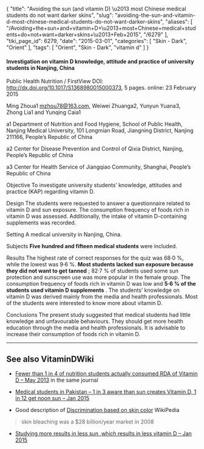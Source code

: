{
    "title": "Avoiding the sun (and vitamin D) \u2013 most Chinese medical students do not want darker skins",
    "slug": "avoiding-the-sun-and-vitamin-d-most-chinese-medical-students-do-not-want-darker-skins",
    "aliases": [
        "/Avoiding+the+sun+and+vitamin+D+\u2013+most+Chinese+medical+students+do+not+want+darker+skins+\u2013+Feb+2015",
        "/6279"
    ],
    "tiki_page_id": 6279,
    "date": "2015-03-01",
    "categories": [
        "Skin - Dark",
        "Orient"
    ],
    "tags": [
        "Orient",
        "Skin - Dark",
        "vitamin d"
    ]
}


#### Investigation on vitamin D knowledge, attitude and practice of university students in Nanjing, China

Public Health Nutrition / FirstView  DOI: http://dx.doi.org/10.1017/S1368980015000373, 5 pages.  online: 23 February 2015

Ming Zhoua1 mzhou78@163.com, Weiwei Zhuanga2, Yunyun Yuana3, Zhong Lia1 and Yunqing Caia1

a1 Department of Nutrition and Food Hygiene, School of Public Health, Nanjing Medical University, 101 Longmian Road, Jiangning District, Nanjing 211166, People’s Republic of China

a2 Center for Disease Prevention and Control of Qixia District, Nanjing, People’s Republic of China

a3 Center for Health Service of Jiangqiao Community, Shanghai, People’s Republic of China

Objective To investigate university students’ knowledge, attitudes and practice (KAP) regarding vitamin D.

Design The students were requested to answer a questionnaire related to vitamin D and sun exposure. The consumption frequency of foods rich in vitamin D was assessed. Additionally, the intake of vitamin D-containing supplements was recorded.

Setting A medical university in Nanjing, China.

Subjects  **Five hundred and fifteen medical students**  were included.

Results The highest rate of correct responses for the quiz was 68·0 %, while the lowest was 9·6 %.  **Most students lacked sun exposure because they did not want to get tanned** ; 82·7 % of students used some sun protection and sunscreen use was more popular in the female group. The consumption frequency of foods rich in vitamin D was low and  **5·6 % of the students used vitamin D supplements** . The students’ knowledge on vitamin D was derived mainly from the media and health professionals. Most of the students were interested to know more about vitamin D.

Conclusions The present study suggested that medical students had little knowledge and unfavourable behaviours. They should get more health education through the media and health professionals. It is advisable to increase their consumption of foods rich in vitamin D.

---

## See also VitaminDWiki

* [Fewer than 1 in 4 of nutrition students actually consumed RDA of Vitamin D – May 2013](/posts/fewer-than-1-in-4-of-nutrition-students-actually-consumed-rda-of-vitamin-d)  in the same journal

* [Medical students in Pakistan – 1 in 3 aware than sun creates Vitamin D, 1 in 12 get noon sun – Jan 2015](/posts/medical-students-in-pakistan-1-in-3-aware-than-sun-creates-vitamin-d-1-in-12-get-noon-sun)

* Good description of [Discrimination based on skin color](http://en.wikipedia.org/wiki/Colorism) WikiPedia

> skin bleaching was a $28 billion/year market in 2008 

* [Studying more results in less sun ,which results in less vitamin D – Jan 2015](/posts/studying-more-results-in-less-sun-which-results-in-less-vitamin-d)
